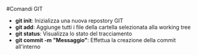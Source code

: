 #Comandi GIT

- **git init**: Inizializza una nuova repostory GIT
- **git add**: Aggiunge tutti i file della cartella selezionata alla working tree
- **git status**: Visualizza lo stato del tracciamento
- **git commit -m "Messaggio"**: Effettua la creazione della commit all'interno 
